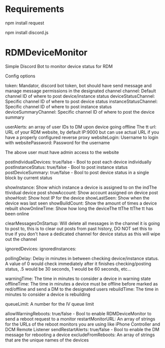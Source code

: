 # Requirements

npm install request

npm install discord.js

# RDMDeviceMonitor

Simple Discord Bot to monitor device status for RDM


Config options

token: Mandator, discord bot token, bot should have send message and manage message permissions in the designated channel
channel: Default channel ID of where to post device/instance status
deviceStatusChannel: Specific channel ID of where to post device status
instanceStatusChannel: Specific channel ID of where to post instance status
deviceSummaryChannel: Specific channel ID of where to post the device summary

userAlerts: an array of user IDs to DM upon device going offline
The tt
url: URL of your RDM website, by default IP:9000 but can use actual URL if you have a properly configured reverse proxy
websiteLogin: Username to login with
websitePassword: Password for the username

The above user must have admin access to the website

postIndividualDevices: true/false - Bool to post each device individually
postInstanceStatus: true/false - Bool to post instance status
postDeviceSummary: true/false - Bool to post device status in a single block by current status

showInstance: Show which instance a device is assigned to on the indThe ttividual device post
showAccount: Show account assigned on device post
showHost: Show host IP for the device
showLastSeen: Show when the device was last seen
showBuildCount: Show the amount of times a device rebuilt
showOnlineTime: Show how long the deviceThe ttThe ttThe tt has been online

clearMessagesOnStartup: Will delete all messages in the channel it is going to post to, this is to clear out posts from past history, DO NOT set this to true if you don't have a dedicated channel for device status as this will wipe out the channel

ignoredDevices:
ignoredInstances:

pollingDelay: Delay in minutes in between checking device/instance status.  A value of 0 would check immediately after it finishes checking/posting status, .5 would be 30 seconds, 1 would be 60 seconds, etc...

warningTime: The time in minutes to consider a device in warning state
offlineTime: The time in minutes a device must be offline before marked as red/offline and send a DM to the designated users
rebuildTime: The time in minutes to consider a device is rebuilding

queueLimit: A number for the IV queue limit

allowWarningReboots: true/false - Bool to enable RDMDeviceMonitor to send a reboot request to a monitor
restartMonitorURL: An array of strings for the URLs of the reboot monitors you are using like iPhone Controller and DCM Remote Listener
sendRestartAlerts: true/false - Bool to enable the DM message for rebooting a device
excludeFromReboots: An array of strings that are the unique names of the devices
